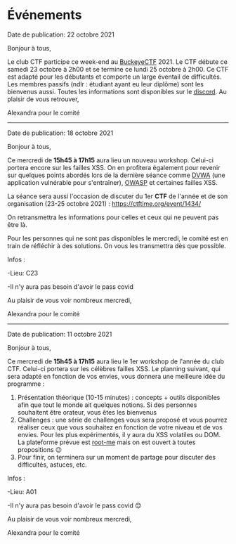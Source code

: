 # Événements

Date de publication: 22 octobre 2021

Bonjour à tous, 

Le club CTF participe ce week-end au [BuckeyeCTF](https://ctftime.org/event/1434) 2021. Le CTF débute ce samedi 23 octobre à 2h00 et se termine ce lundi 25 octobre à 2h00. Ce CTF est adapté pour les débutants et comporte un large éventail de difficultés. Les membres passifs (ndlr : étudiant ayant eu leur diplôme) sont les bienvenus aussi. Toutes les informations sont disponibles sur le [discord](https://discord.gg/dCFhwwW).
Au plaisir de vous retrouver,

Alexandra pour le comité





---



Date de publication: 18 octobre 2021

Bonjour à tous,

Ce mercredi de **15h45 à 17h15** aura lieu un nouveau workshop. Celui-ci portera encore sur les failles XSS. On en profitera également pour revenir sur quelques points abordés lors de la dernière séance comme [DVWA](https://dvwa.co.uk/) (une application vulnérable pour s'entraîner), [OWASP](https://owasp.org/) et certaines failles XSS.

La séance sera aussi l'occasion de discuter du 1er **CTF** de l'année et de son organisation (23-25 octobre 2021) : https://ctftime.org/event/1434/

On retransmettra les informations pour celles et ceux qui ne peuvent pas être là.

Pour les personnes qui ne sont pas disponibles le mercredi, le comité est en train de réfléchir à des solutions. On vous les transmettra dès que possible.

Infos :

-Lieu: C23

-Il n'y aura pas besoin d'avoir le pass covid



Au plaisir de vous voir nombreux mercredi,

Alexandra pour le comité









---

Date de publication: 11 octobre 2021

Bonjour à tous,

Ce mercredi de **15h45 à 17h15** aura lieu le 1er workshop de l'année du club CTF. Celui-ci portera sur les célèbres failles XSS. Le planning suivant, qui sera adapté en fonction de vos envies, vous donnera une meilleure idée du programme :

1. Présentation théorique (10-15 minutes) : concepts + outils disponibles afin que tout le monde ait quelques notions. Si des personnes souhaitent être orateur, vous êtes les bienvenus
2. Challenges : une série de challenges vous sera proposé et vous pourrez réaliser ceux que vous souhaitez en fonction de votre niveau et de vos envies. Pour les plus expérimentés, il y aura du XSS volatiles ou DOM. La plateforme prévue est [root-me](https://www.root-me.org/) mais on est ouvert à toutes propositions 😉
3. Pour finir, on terminera sur un moment de partage pour discuter des difficultés, astuces, etc.

Infos :

-Lieu: A01

-Il n'y aura pas besoin d'avoir le pass covid 😊




Au plaisir de vous voir nombreux mercredi,

Alexandra pour le comité